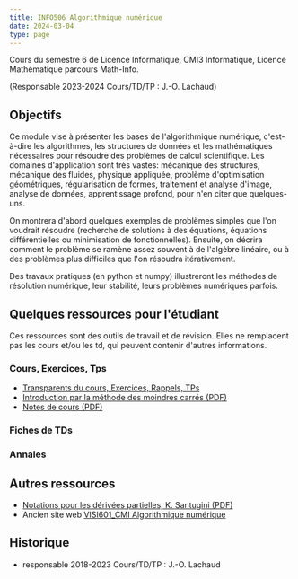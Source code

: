 ```yaml
---
title: INFO506 Algorithmique numérique
date: 2024-03-04
type: page
---
```


Cours du semestre 6 de Licence Informatique, CMI3 Informatique, Licence Mathématique parcours Math-Info.

(Responsable 2023-2024 Cours/TD/TP : J.-O. Lachaud)

## Objectifs

Ce module vise à présenter les bases de l'algorithmique numérique, c'est-à-dire les algorithmes, les structures de données et les mathématiques nécessaires pour résoudre des problèmes de calcul scientifique. Les domaines d'application sont très vastes: mécanique des structures, mécanique des fluides, physique appliquée, problème d'optimisation géométriques, régularisation de formes, traitement et analyse d'image, analyse de données, apprentissage profond, pour n'en citer que quelques-uns.

On montrera d'abord quelques exemples de problèmes simples que l'on
voudrait résoudre (recherche de solutions à des équations, équations
différentielles ou minimisation de fonctionnelles). Ensuite, on
décrira comment le problème se ramène assez souvent à de l'algèbre
linéaire, ou à des problèmes plus difficiles que l'on résoudra
itérativement.

Des travaux pratiques (en python et numpy) illustreront les méthodes
de résolution numérique, leur stabilité, leurs problèmes numériques
parfois.


## Quelques ressources pour l'étudiant

Ces ressources sont des outils de travail et de révision. Elles ne
remplacent pas les cours et/ou les td, qui peuvent contenir d'autres
informations.

### Cours, Exercices, Tps

* [Transparents du cours, Exercices, Rappels, TPs](https://codimd.math.cnrs.fr/s/IWTaBkA9m)
* [Introduction par la méthode des moindres carrés (PDF)](Cours/moindres-carres.pdf)
* [Notes de cours (PDF)](Cours/notes-de-cours.pdf)

### Fiches de TDs

### Annales

## Autres ressources

* [Notations pour les dérivées partielles, K. Santugini (PDF)](Cours/PolyDeriveesPartielles.pdf)
* Ancien site web [VISI601_CMI Algorithmique numérique](http://os-vps418.infomaniak.ch:1250/mediawiki/index.php/VISI601_CMI_:_Algorithmique_numérique)

## Historique

* responsable 2018-2023 Cours/TD/TP : J.-O. Lachaud

